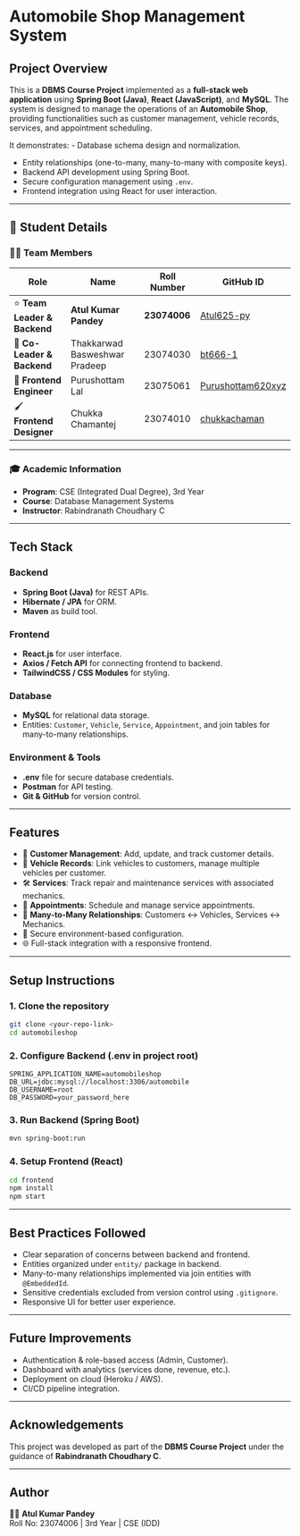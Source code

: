 # Automobile Shop Management System

## Project Overview

This is a **DBMS Course Project** implemented as a **full-stack web
application** using **Spring Boot (Java)**, **React (JavaScript)**, and
**MySQL**.
The system is designed to manage the operations of an **Automobile
Shop**, providing functionalities such as customer management, vehicle
records, services, and appointment scheduling.

It demonstrates: - Database schema design and normalization.
- Entity relationships (one-to-many, many-to-many with composite keys).
- Backend API development using Spring Boot.
- Secure configuration management using `.env`.
- Frontend integration using React for user interaction.

------------------------------------------------------------------------

## 📘 Student Details

### 👨‍💻 Team Members

| Role                          | Name                          | Roll Number | GitHub ID          |
|-------------------------------|-------------------------------|-------------|--------------------|
| ⭐ **Team Leader & Backend**   | **Atul Kumar Pandey**         | **23074006** | [Atul625-py](https://github.com/Atul625-py) |
| 🤝 **Co-Leader & Backend**    | Thakkarwad Basweshwar Pradeep | 23074030    | [bt666-1](https://github.com/bt666-1) |
| 🎨 **Frontend Engineer**      | Purushottam Lal               | 23075061    | [Purushottam620xyz](https://github.com/Purushottam620xyz) |
| 🖌️ **Frontend Designer**      | Chukka Chamantej              | 23074010    | [chukkachaman](https://github.com/chukkachaman) |

---



### 🎓 Academic Information

- **Program**: CSE (Integrated Dual Degree), 3rd Year  
- **Course**: Database Management Systems  
- **Instructor**: Rabindranath Choudhary C  


------------------------------------------------------------------------

## Tech Stack

### Backend

-   **Spring Boot (Java)** for REST APIs.
-   **Hibernate / JPA** for ORM.
-   **Maven** as build tool.

### Frontend

-   **React.js** for user interface.
-   **Axios / Fetch API** for connecting frontend to backend.
-   **TailwindCSS / CSS Modules** for styling.

### Database

-   **MySQL** for relational data storage.
-   Entities: `Customer`, `Vehicle`, `Service`, `Appointment`, and join
    tables for many-to-many relationships.

### Environment & Tools

-   **.env** file for secure database credentials.
-   **Postman** for API testing.
-   **Git & GitHub** for version control.

------------------------------------------------------------------------

## Features

-   👤 **Customer Management**: Add, update, and track customer details.
-   🚗 **Vehicle Records**: Link vehicles to customers, manage multiple
    vehicles per customer.
-   🛠 **Services**: Track repair and maintenance services with
    associated mechanics.
-   📅 **Appointments**: Schedule and manage service appointments.
-   🔗 **Many-to-Many Relationships**: Customers ↔ Vehicles, Services ↔
    Mechanics.
-   🔐 Secure environment-based configuration.
-   🌐 Full-stack integration with a responsive frontend.

------------------------------------------------------------------------

## Setup Instructions

### 1. Clone the repository

``` bash
git clone <your-repo-link>
cd automobileshop
```

### 2. Configure Backend (.env in project root)

``` env
SPRING_APPLICATION_NAME=automobileshop
DB_URL=jdbc:mysql://localhost:3306/automobile
DB_USERNAME=root
DB_PASSWORD=your_password_here
```

### 3. Run Backend (Spring Boot)

``` bash
mvn spring-boot:run
```

### 4. Setup Frontend (React)

``` bash
cd frontend
npm install
npm start
```

------------------------------------------------------------------------

## Best Practices Followed

-   Clear separation of concerns between backend and frontend.
-   Entities organized under `entity/` package in backend.
-   Many-to-many relationships implemented via join entities with
    `@EmbeddedId`.
-   Sensitive credentials excluded from version control using
    `.gitignore`.
-   Responsive UI for better user experience.

------------------------------------------------------------------------

## Future Improvements

-   Authentication & role-based access (Admin, Customer).
-   Dashboard with analytics (services done, revenue, etc.).
-   Deployment on cloud (Heroku / AWS).
-   CI/CD pipeline integration.

------------------------------------------------------------------------

## Acknowledgements

This project was developed as part of the **DBMS Course Project** under
the guidance of **Rabindranath Choudhary C**.

------------------------------------------------------------------------

## Author

👨‍💻 **Atul Kumar Pandey**\
Roll No: 23074006 \| 3rd Year \| CSE (IDD)

